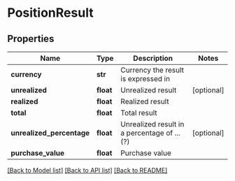 # PositionResult

## Properties
Name | Type | Description | Notes
------------ | ------------- | ------------- | -------------
**currency** | **str** | Currency the result is expressed in | 
**unrealized** | **float** | Unrealized result | [optional] 
**realized** | **float** | Realized result | 
**total** | **float** | Total result | 
**unrealized_percentage** | **float** | Unrealized result in a percentage of ... (?) | [optional] 
**purchase_value** | **float** | Purchase value | 

[[Back to Model list]](../README.md#documentation-for-models) [[Back to API list]](../README.md#documentation-for-api-endpoints) [[Back to README]](../README.md)


